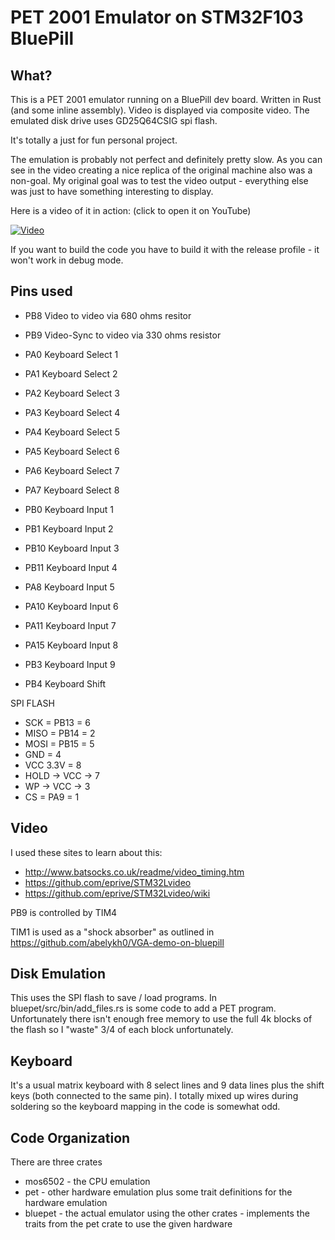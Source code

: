 # PET 2001 Emulator on STM32F103 BluePill

## What?

This is a PET 2001 emulator running on a BluePill dev board. Written in Rust (and some inline assembly).
Video is displayed via composite video. The emulated disk drive uses GD25Q64CSIG spi flash.

It's totally a just for fun personal project.

The emulation is probably not perfect and definitely pretty slow. As you can see in the video creating a nice replica of the original machine also was a non-goal. My original goal was to test the video output - everything else was just to have something interesting to display.

Here is a video of it in action: (click to open it on YouTube)

[![Video](http://img.youtube.com/vi/QxffeJKS6hY/0.jpg)](http://www.youtube.com/watch?v=QxffeJKS6hY "Video")

If you want to build the code you have to build it with the release profile - it won't work in debug mode.

## Pins used

- PB8 Video to video via 680 ohms resitor 
- PB9 Video-Sync to video via 330 ohms resistor

- PA0 Keyboard Select 1
- PA1 Keyboard Select 2
- PA2 Keyboard Select 3
- PA3 Keyboard Select 4
- PA4 Keyboard Select 5
- PA5 Keyboard Select 6
- PA6 Keyboard Select 7
- PA7 Keyboard Select 8

- PB0  Keyboard Input 1
- PB1  Keyboard Input 2
- PB10 Keyboard Input 3
- PB11 Keyboard Input 4
- PA8  Keyboard Input 5
- PA10 Keyboard Input 6
- PA11 Keyboard Input 7
- PA15 Keyboard Input 8
- PB3  Keyboard Input 9
- PB4  Keyboard Shift

SPI FLASH
- SCK = PB13 = 6
- MISO = PB14 = 2
- MOSI = PB15 = 5
- GND = 4
- VCC 3.3V = 8
- HOLD -> VCC -> 7
- WP -> VCC -> 3
- CS = PA9 = 1

## Video

I used these sites to learn about this:
- http://www.batsocks.co.uk/readme/video_timing.htm
- https://github.com/eprive/STM32Lvideo
- https://github.com/eprive/STM32Lvideo/wiki

PB9 is controlled by TIM4

TIM1 is used as a "shock absorber" as outlined in https://github.com/abelykh0/VGA-demo-on-bluepill

## Disk Emulation

This uses the SPI flash to save / load programs. In bluepet/src/bin/add_files.rs is some code to add a PET program.
Unfortunately there isn't enough free memory to use the full 4k blocks of the flash so I "waste" 3/4 of each block unfortunately.

## Keyboard

It's a usual matrix keyboard with 8 select lines and 9 data lines plus the shift keys (both connected to the same pin). I totally mixed up wires during soldering so the keyboard mapping in the code is somewhat odd.

## Code Organization

There are three crates
- mos6502 - the CPU emulation
- pet - other hardware emulation plus some trait definitions for the hardware emulation
- bluepet - the actual emulator using the other crates - implements the traits from the pet crate to use the given hardware
